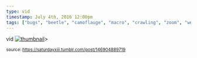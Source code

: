 ```yaml
---
type: vid
timestamp: July 4th, 2016 12:00pm
tags: ["bugs", "beetle", "camoflauge", "macro", "crawling", "zoom", "weevil", "insect", "photography"]
---
```

vid
[![thumbnail](http://i3.ytimg.com/vi/zM_-XS5VIew/maxresdefault.jpg)](https://www.youtube.com/watch?v=zM_-XS5VIew)>
  
<small>source: https://saturdayxiii.tumblr.com/post/146904889719</small>
